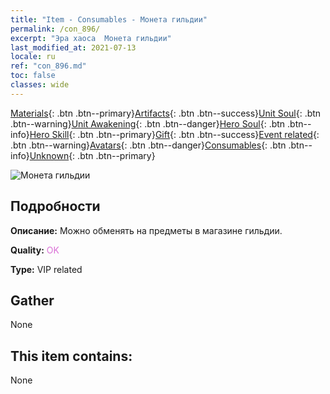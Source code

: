 ```yaml
---
title: "Item - Consumables - Монета гильдии"
permalink: /con_896/
excerpt: "Эра хаоса  Монета гильдии"
last_modified_at: 2021-07-13
locale: ru
ref: "con_896.md"
toc: false
classes: wide
---
```

 [Materials](/ItemsRU/){: .btn .btn--primary}[Artifacts](/ItemsRU/Artifacts/){: .btn .btn--success}[Unit Soul](/ItemsRU/UnitSoul/){: .btn .btn--warning}[Unit Awakening](/ItemsRU/UnitAwakening/){: .btn .btn--danger}[Hero Soul](/ItemsRU/HeroSoul/){: .btn .btn--info}[Hero Skill](/ItemsRU/HeroSkill/){: .btn .btn--primary}[Gift](/ItemsRU/Gift/){: .btn .btn--success}[Event related](/ItemsRU/Events/){: .btn .btn--warning}[Avatars](/ItemsRU/Avatars/){: .btn .btn--danger}[Consumables](/ItemsRU/Consumables/){: .btn .btn--info}[Unknown](/ItemsRU/Unknown/){: .btn .btn--primary}

 ![Монета гильдии](/images/t/i_98.png)

## Подробности
 **Описание:** Можно обменять на предметы в магазине гильдии.

 **Quality:** <span style="color: #DA70D6">OK</span>

 **Type:** VIP related

## Gather

  None

## This item contains:

  None

